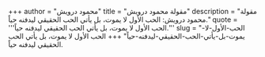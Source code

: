 +++
author = "محمود درويش"
title = "مقولة محمود درويش"
description = "مقولة محمود درويش: الحب الأول لا يموت، بل يأتي الحب الحقيقي ليدفنه حياً."
quote = '''الحب الأول لا يموت، بل يأتي الحب الحقيقي ليدفنه حياً.''' 
slug = "الحب-الأول-لا-يموت-بل-يأتي-الحب-الحقيقي-ليدفنه-حياً"
+++
الحب الأول لا يموت، بل يأتي الحب الحقيقي ليدفنه حياً.
